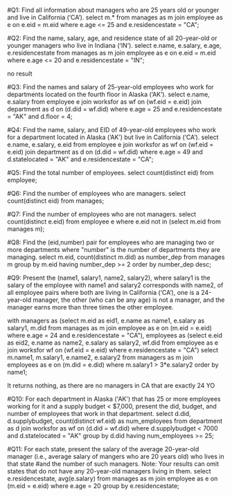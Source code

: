 #Q1: Find all information about managers who are 25 years old or younger and live in California (‘CA’).
select m.* from manages as m join  employee as e on e.eid = m.eid
where e.age <= 25
and e.residencestate = "CA";

#Q2: Find the name, salary, age, and residence state of all 20-year-old or younger managers who live in Indiana (‘IN’).
select e.name, e.salary, e.age, e.residencestate from manages as m join  employee as e on e.eid = m.eid
where e.age <= 20
and e.residencestate = "IN";

no result

#Q3: Find the names and salary of 25-year-old employees who work for departments located on the fourth floor in Alaska (‘AK’).
select e.name, e.salary from employee e join worksfor as wf on (wf.eid = e.eid) join department as d on (d.did = wf.did)
where e.age = 25
and e.residencestate = "AK"
and
d.floor = 4;


#Q4: Find the name, salary, and EID of 49-year-old employees who work for a department located in Alaska (‘AK’) but live in California (‘CA’).
select e.name, e.salary, e.eid from employee e join worksfor as wf on (wf.eid = e.eid) join department as d on (d.did = wf.did)
where e.age = 49
and
d.statelocated = "AK"
and e.residencestate = "CA";



#Q5: Find the total number of employees.
select count(distinct eid) from employee;


#Q6: Find the number of employees who are managers.
select count(distinct eid) from manages;

#Q7: Find the number of employees who are not managers.
select count(distinct e.eid) from employee e
where e.eid not in (select m.eid from manages m);


#Q8: Find the (eid,number) pair for employees who are managing two or more departments where "number" is the number of departments they are managing.
select m.eid, count(distinct m.did) as number_dep from manages m
group by m.eid
having number_dep >= 2
order by number_dep desc;


#Q9: Present the (name1, salary1, name2, salary2), where salary1 is the salary of the employee with name1 and salary2 corresponds with name2, of all employee pairs where both are living in California (‘CA’), one is a 24-year-old manager, the other (who can be any age) is not a manager, and the manager earns more than three times the other employee.

with managers as (select m.eid as eid1, e.name as name1, e.salary as salary1, m.did from manages as m join employee as e on (m.eid = e.eid) where e.age = 24 and e.residencestate = "CA"),
employees as (select e.eid as eid2, e.name as name2, e.salary as salary2, wf.did from employee as e join worksfor wf on (wf.eid = e.eid) where e.residencestate = "CA")
select m.name1, m.salary1, e.name2, e.salary2 from managers as m join employees as e on (m.did = e.did)
where m.salary1 > 3*e.salary2
order by name1;

It returns nothing, as there are no managers in CA that are exactly 24 YO



#Q10: For each department in Alaska ('AK') that has 25 or more employees working for it and a supply budget < $7,000, present the did, budget, and number of employees that work in that department.
select d.did, d.supplybudget, count(distinct wf.eid) as num_employees from department as d join worksfor as wf on (d.did = wf.did)
where d.supplybudget < 7000
and
d.statelocated = "AK"
group by d.did
having num_employees >= 25;



#Q11: For each state, present the salary of the average 20-year-old manager (i.e., average salary of mangers who are 20 years old) who lives in that state 
#and the number of such managers. Note: Your results can omit states that do not have any 20-year-old managers living in them.
select e.residencestate, avg(e.salary) from manages as m join employee as e on (m.eid = e.eid)
where e.age = 20
group by e.residencestate;
